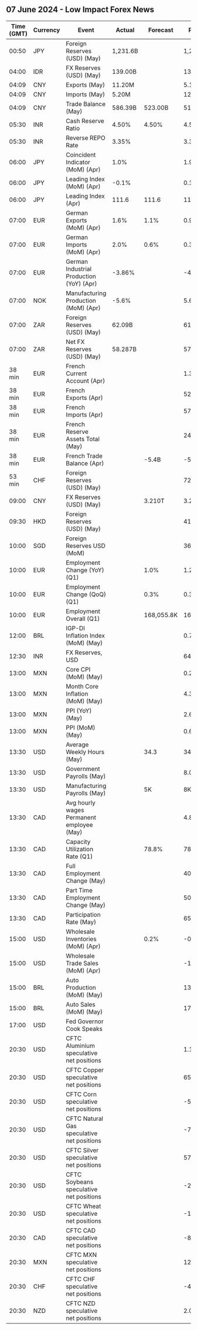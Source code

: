 ## 07 June 2024 - Low Impact Forex News

| Time (GMT) | Currency | Event | Actual | Forecast | Previous |
|------|----------|-------|--------|----------|----------|
| 00:50 | JPY | Foreign Reserves (USD) (May) | 1,231.6B |  | 1,279.0B |
| 04:00 | IDR | FX Reserves (USD) (May) | 139.00B |  | 136.20B |
| 04:09 | CNY | Exports (May) | 11.20M |  | 5.10M |
| 04:09 | CNY | Imports (May) | 5.20M |  | 12.20M |
| 04:09 | CNY | Trade Balance (May) | 586.39B | 523.00B | 513.45B |
| 05:30 | INR | Cash Reserve Ratio | 4.50% | 4.50% | 4.50% |
| 05:30 | INR | Reverse REPO Rate | 3.35% |  | 3.35% |
| 06:00 | JPY | Coincident Indicator (MoM) (Apr) | 1.0% |  | 1.9% |
| 06:00 | JPY | Leading Index (MoM) (Apr) | -0.1% |  | 0.1% |
| 06:00 | JPY | Leading Index (Apr) | 111.6 | 111.6 | 112.2 |
| 07:00 | EUR | German Exports (MoM) (Apr) | 1.6% | 1.1% | 0.9% |
| 07:00 | EUR | German Imports (MoM) (Apr) | 2.0% | 0.6% | 0.3% |
| 07:00 | EUR | German Industrial Production (YoY) (Apr) | -3.86% |  | -4.25% |
| 07:00 | NOK | Manufacturing Production (MoM) (Apr) | -5.6% |  | 5.6% |
| 07:00 | ZAR | Foreign Reserves (USD) (May) | 62.09B |  | 61.80B |
| 07:00 | ZAR | Net FX Reserves (USD) (May) | 58.287B |  | 57.851B |
| 38 min | EUR | French Current Account (Apr) |  |  | 1.30B |
| 38 min | EUR | French Exports (Apr) |  |  | 52.2B |
| 38 min | EUR | French Imports (Apr) |  |  | 57.7B |
| 38 min | EUR | French Reserve Assets Total (May) |  |  | 247,118.0M |
| 38 min | EUR | French Trade Balance (Apr) |  | -5.4B | -5.5B |
| 53 min | CHF | Foreign Reserves (USD) (May) |  |  | 720.4B |
| 09:00 | CNY | FX Reserves (USD) (May) |  | 3.210T | 3.201T |
| 09:30 | HKD | Foreign Reserves (USD) (May) |  |  | 416.40B |
| 10:00 | SGD | Foreign Reserves USD (MoM) |  |  | 366.9B |
| 10:00 | EUR | Employment Change (YoY) (Q1) |  | 1.0% | 1.2% |
| 10:00 | EUR | Employment Change (QoQ) (Q1) |  | 0.3% | 0.3% |
| 10:00 | EUR | Employment Overall (Q1) |  | 168,055.8K | 167,534.6K |
| 12:00 | BRL | IGP-DI Inflation Index (MoM) (May) |  |  | 0.72% |
| 12:30 | INR | FX Reserves, USD |  |  | 646.67B |
| 13:00 | MXN | Core CPI (MoM) (May) |  |  | 0.21% |
| 13:00 | MXN | Month Core Inflation (MoM) (May) |  |  | 4.37% |
| 13:00 | MXN | PPI (YoY) (May) |  |  | 2.60% |
| 13:00 | MXN | PPI (MoM) (May) |  |  | 0.60% |
| 13:30 | USD | Average Weekly Hours (May) |  | 34.3 | 34.3 |
| 13:30 | USD | Government Payrolls (May) |  |  | 8.0K |
| 13:30 | USD | Manufacturing Payrolls (May) |  | 5K | 8K |
| 13:30 | CAD | Avg hourly wages Permanent employee (May) |  |  | 4.8% |
| 13:30 | CAD | Capacity Utilization Rate (Q1) |  | 78.8% | 78.7% |
| 13:30 | CAD | Full Employment Change (May) |  |  | 40.1K |
| 13:30 | CAD | Part Time Employment Change (May) |  |  | 50.3K |
| 13:30 | CAD | Participation Rate (May) |  |  | 65.4% |
| 15:00 | USD | Wholesale Inventories (MoM) (Apr) |  | 0.2% | -0.4% |
| 15:00 | USD | Wholesale Trade Sales (MoM) (Apr) |  |  | -1.3% |
| 15:00 | BRL | Auto Production (MoM) (May) |  |  | 13.5% |
| 15:00 | BRL | Auto Sales (MoM) (May) |  |  | 17.6% |
| 17:00 | USD | Fed Governor Cook Speaks |  |  |  |
| 20:30 | USD | CFTC Aluminium speculative net positions |  |  | 1.1K |
| 20:30 | USD | CFTC Copper speculative net positions |  |  | 65.5K |
| 20:30 | USD | CFTC Corn speculative net positions |  |  | -51.6K |
| 20:30 | USD | CFTC Natural Gas speculative net positions |  |  | -75.4K |
| 20:30 | USD | CFTC Silver speculative net positions |  |  | 57.2K |
| 20:30 | USD | CFTC Soybeans speculative net positions |  |  | -25.9K |
| 20:30 | USD | CFTC Wheat speculative net positions |  |  | -14.4K |
| 20:30 | CAD | CFTC CAD speculative net positions |  |  | -86.6K |
| 20:30 | MXN | CFTC MXN speculative net positions |  |  | 120.9K |
| 20:30 | CHF | CFTC CHF speculative net positions |  |  | -44.4K |
| 20:30 | NZD | CFTC NZD speculative net positions |  |  | 2.0K |
